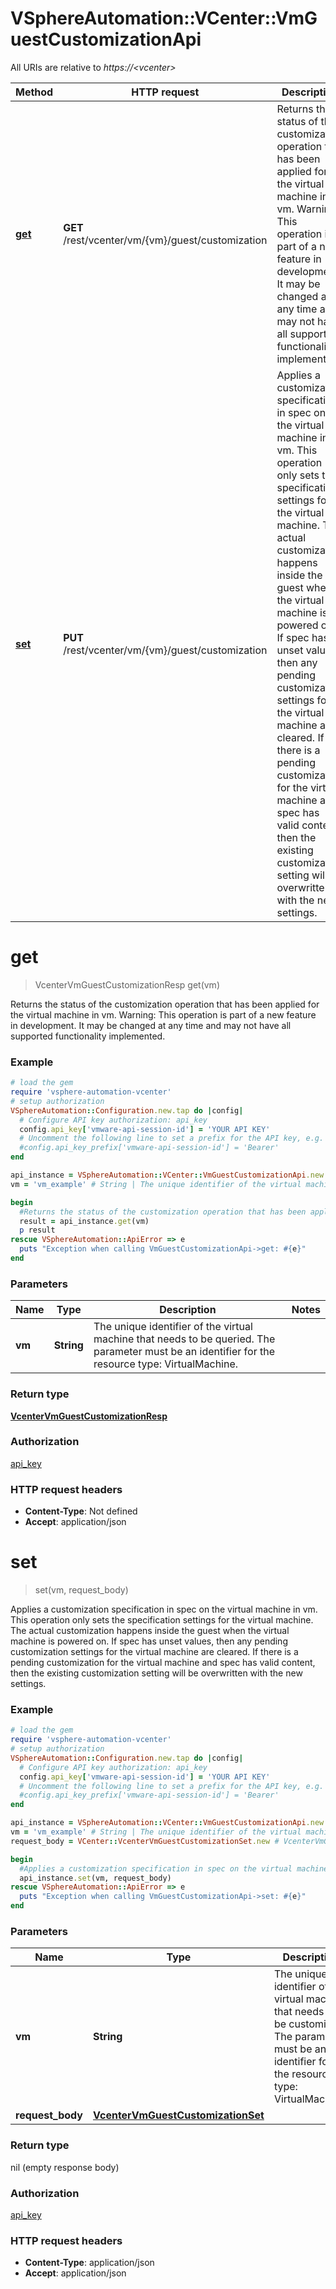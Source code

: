 # VSphereAutomation::VCenter::VmGuestCustomizationApi

All URIs are relative to *https://&lt;vcenter&gt;*

Method | HTTP request | Description
------------- | ------------- | -------------
[**get**](VmGuestCustomizationApi.md#get) | **GET** /rest/vcenter/vm/{vm}/guest/customization | Returns the status of the customization operation that has been applied for the virtual machine in vm. Warning: This operation is part of a new feature in development. It may be changed at any time and may not have all supported functionality implemented.
[**set**](VmGuestCustomizationApi.md#set) | **PUT** /rest/vcenter/vm/{vm}/guest/customization | Applies a customization specification in spec on the virtual machine in vm. This operation only sets the specification settings for the virtual machine. The actual customization happens inside the guest when the virtual machine is powered on. If spec has unset values, then any pending customization settings for the virtual machine are cleared. If there is a pending customization for the virtual machine and spec has valid content, then the existing customization setting will be overwritten with the new settings.


# **get**
> VcenterVmGuestCustomizationResp get(vm)

Returns the status of the customization operation that has been applied for the virtual machine in vm. Warning: This operation is part of a new feature in development. It may be changed at any time and may not have all supported functionality implemented.

### Example
```ruby
# load the gem
require 'vsphere-automation-vcenter'
# setup authorization
VSphereAutomation::Configuration.new.tap do |config|
  # Configure API key authorization: api_key
  config.api_key['vmware-api-session-id'] = 'YOUR API KEY'
  # Uncomment the following line to set a prefix for the API key, e.g. 'Bearer' (defaults to nil)
  #config.api_key_prefix['vmware-api-session-id'] = 'Bearer'
end

api_instance = VSphereAutomation::VCenter::VmGuestCustomizationApi.new
vm = 'vm_example' # String | The unique identifier of the virtual machine that needs to be queried. The parameter must be an identifier for the resource type: VirtualMachine.

begin
  #Returns the status of the customization operation that has been applied for the virtual machine in vm. Warning: This operation is part of a new feature in development. It may be changed at any time and may not have all supported functionality implemented.
  result = api_instance.get(vm)
  p result
rescue VSphereAutomation::ApiError => e
  puts "Exception when calling VmGuestCustomizationApi->get: #{e}"
end
```

### Parameters

Name | Type | Description  | Notes
------------- | ------------- | ------------- | -------------
 **vm** | **String**| The unique identifier of the virtual machine that needs to be queried. The parameter must be an identifier for the resource type: VirtualMachine. | 

### Return type

[**VcenterVmGuestCustomizationResp**](VcenterVmGuestCustomizationResp.md)

### Authorization

[api_key](../README.md#api_key)

### HTTP request headers

 - **Content-Type**: Not defined
 - **Accept**: application/json



# **set**
> set(vm, request_body)

Applies a customization specification in spec on the virtual machine in vm. This operation only sets the specification settings for the virtual machine. The actual customization happens inside the guest when the virtual machine is powered on. If spec has unset values, then any pending customization settings for the virtual machine are cleared. If there is a pending customization for the virtual machine and spec has valid content, then the existing customization setting will be overwritten with the new settings.

### Example
```ruby
# load the gem
require 'vsphere-automation-vcenter'
# setup authorization
VSphereAutomation::Configuration.new.tap do |config|
  # Configure API key authorization: api_key
  config.api_key['vmware-api-session-id'] = 'YOUR API KEY'
  # Uncomment the following line to set a prefix for the API key, e.g. 'Bearer' (defaults to nil)
  #config.api_key_prefix['vmware-api-session-id'] = 'Bearer'
end

api_instance = VSphereAutomation::VCenter::VmGuestCustomizationApi.new
vm = 'vm_example' # String | The unique identifier of the virtual machine that needs to be customized. The parameter must be an identifier for the resource type: VirtualMachine.
request_body = VCenter::VcenterVmGuestCustomizationSet.new # VcenterVmGuestCustomizationSet | 

begin
  #Applies a customization specification in spec on the virtual machine in vm. This operation only sets the specification settings for the virtual machine. The actual customization happens inside the guest when the virtual machine is powered on. If spec has unset values, then any pending customization settings for the virtual machine are cleared. If there is a pending customization for the virtual machine and spec has valid content, then the existing customization setting will be overwritten with the new settings.
  api_instance.set(vm, request_body)
rescue VSphereAutomation::ApiError => e
  puts "Exception when calling VmGuestCustomizationApi->set: #{e}"
end
```

### Parameters

Name | Type | Description  | Notes
------------- | ------------- | ------------- | -------------
 **vm** | **String**| The unique identifier of the virtual machine that needs to be customized. The parameter must be an identifier for the resource type: VirtualMachine. | 
 **request_body** | [**VcenterVmGuestCustomizationSet**](VcenterVmGuestCustomizationSet.md)|  | 

### Return type

nil (empty response body)

### Authorization

[api_key](../README.md#api_key)

### HTTP request headers

 - **Content-Type**: application/json
 - **Accept**: application/json



